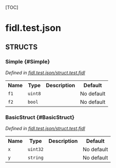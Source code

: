 [TOC]

# fidl.test.json




## **STRUCTS**

### Simple {#Simple}
*Defined in [fidl.test.json/struct.test.fidl](https://fuchsia.googlesource.com/fuchsia/+/master/struct.test.fidl#3)*



<table>
    <tr><th>Name</th><th>Type</th><th>Description</th><th>Default</th></tr><tr id="Simple.f1">
            <td><code>f1</code></td>
            <td>
                <code>uint8</code>
            </td>
            <td></td>
            <td>No default</td>
        </tr><tr id="Simple.f2">
            <td><code>f2</code></td>
            <td>
                <code>bool</code>
            </td>
            <td></td>
            <td>No default</td>
        </tr>
</table>

### BasicStruct {#BasicStruct}
*Defined in [fidl.test.json/struct.test.fidl](https://fuchsia.googlesource.com/fuchsia/+/master/struct.test.fidl#8)*



<table>
    <tr><th>Name</th><th>Type</th><th>Description</th><th>Default</th></tr><tr id="BasicStruct.x">
            <td><code>x</code></td>
            <td>
                <code>uint32</code>
            </td>
            <td></td>
            <td>No default</td>
        </tr><tr id="BasicStruct.y">
            <td><code>y</code></td>
            <td>
                <code>string</code>
            </td>
            <td></td>
            <td>No default</td>
        </tr>
</table>













